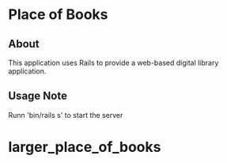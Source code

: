 # Place of Books

## About

This application uses Rails to provide a web-based digital library application.

## Usage Note

Runn 'bin/rails s' to start the server
# larger_place_of_books
